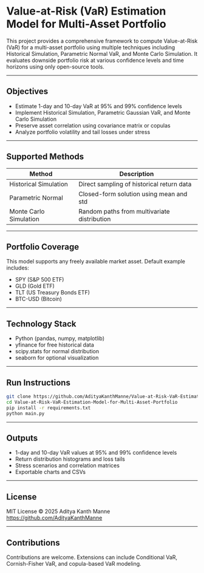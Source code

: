 # Value-at-Risk (VaR) Estimation Model for Multi-Asset Portfolio

This project provides a comprehensive framework to compute Value-at-Risk (VaR) for a multi-asset portfolio using multiple techniques including Historical Simulation, Parametric Normal VaR, and Monte Carlo Simulation. It evaluates downside portfolio risk at various confidence levels and time horizons using only open-source tools.

---

## Objectives

- Estimate 1-day and 10-day VaR at 95% and 99% confidence levels
- Implement Historical Simulation, Parametric Gaussian VaR, and Monte Carlo Simulation
- Preserve asset correlation using covariance matrix or copulas
- Analyze portfolio volatility and tail losses under stress

---

## Supported Methods

| Method                | Description                                  |
|----------------------|----------------------------------------------|
| Historical Simulation | Direct sampling of historical return data   |
| Parametric Normal     | Closed-form solution using mean and std     |
| Monte Carlo Simulation| Random paths from multivariate distribution |

---

## Portfolio Coverage

This model supports any freely available market asset. Default example includes:

- SPY (S&P 500 ETF)
- GLD (Gold ETF)
- TLT (US Treasury Bonds ETF)
- BTC-USD (Bitcoin)

---

## Technology Stack

- Python (pandas, numpy, matplotlib)
- yfinance for free historical data
- scipy.stats for normal distribution
- seaborn for optional visualization

---

## Run Instructions

```bash
git clone https://github.com/AdityaKanthManne/Value-at-Risk-VaR-Estimation-Model-for-Multi-Asset-Portfolio.git
cd Value-at-Risk-VaR-Estimation-Model-for-Multi-Asset-Portfolio
pip install -r requirements.txt
python main.py
```

---

## Outputs

- 1-day and 10-day VaR values at 95% and 99% confidence levels
- Return distribution histograms and loss tails
- Stress scenarios and correlation matrices
- Exportable charts and CSVs

---

## License

MIT License © 2025 Aditya Kanth Manne  
https://github.com/AdityaKanthManne

---

## Contributions

Contributions are welcome. Extensions can include Conditional VaR, Cornish-Fisher VaR, and copula-based VaR modeling.
